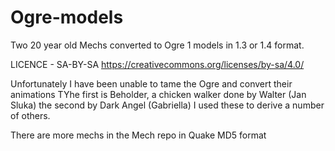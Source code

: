 # Ogre-models
Two 20 year old Mechs converted to Ogre 1 models in 1.3 or 1.4 format. 

LICENCE - SA-BY-SA https://creativecommons.org/licenses/by-sa/4.0/

Unfortunately I have been unable to tame the Ogre and convert their animations
TYhe first is Beholder, a chicken walker done by Walter (Jan Sluka) the second by Dark Angel (Gabriella)
I used these to derive a number of others.

There are more mechs in the Mech repo in Quake MD5 format 
